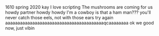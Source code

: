 1610 spring 2020 kay
I love scripting
The mushrooms are coming for us
howdy partner
howdy howdy I'm a cowboy
is that a ham man???
you'll never catch those eels, not with those ears 
try again 
aaaaaaaaaaaaaaaaaaaaaaaaaaaaaaaaaaaaaaaaqcaaaaaaaa
ok we good now, just vibin